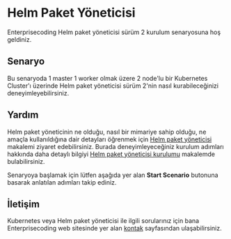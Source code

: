 
# Helm Paket Yöneticisi

Enterprisecoding Helm paket yöneticisi sürüm 2 kurulum senaryosuna hoş geldiniz.

## Senaryo

Bu senaryoda 1 master 1 worker olmak üzere 2 node'lu bir Kubernetes Cluster'ı üzerinde Helm paket yöneticisi sürüm 2'nin nasıl kurabileceğinizi deneyimleyebilirsiniz.

## Yardım

Helm paket yöneticinin ne olduğu, nasıl bir mimariye sahip olduğu, ne amaçla kullanıldığına dair detayları öğrenmek için [Helm paket yöneticisi](http://www.enterprisecoding.com/post/kubernetes-helm-paket-yoneticisi)  makalemi ziyaret edebilirsiniz. Burada deneyimleyeceğiniz kurulum adımları hakkında daha detaylı bilgiyi [Helm paket yöneticisi kurulumu](http://www.enterprisecoding.com/post/helm-paket-yoneticisi-kurulumu) makalemde bulabilirsiniz.

Senaryoya başlamak için lütfen aşağıda yer alan **Start Scenario** butonuna basarak anlatılan adımları takip ediniz.

## İletişim

Kubernetes veya Helm paket yöneticisi ile ilgili sorularınız için bana Enterprisecoding web sitesinde yer alan [kontak](http://www.enterprisecoding.com/contact) sayfasından ulaşabilirsiniz.
